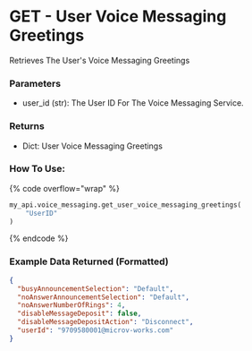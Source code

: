 # GET - User Voice Messaging Greetings

Retrieves The User's Voice Messaging Greetings

### Parameters&#x20;

* user\_id (str): The User ID For The Voice Messaging Service.&#x20;

### Returns

* Dict: User Voice Messaging Greetings 

### How To Use:

{% code overflow="wrap" %}
```python
my_api.voice_messaging.get_user_voice_messaging_greetings(
    "UserID"
)
```
{% endcode %}

### Example Data Returned (Formatted)

```json
{
  "busyAnnouncementSelection": "Default",
  "noAnswerAnnouncementSelection": "Default",
  "noAnswerNumberOfRings": 4,
  "disableMessageDeposit": false,
  "disableMessageDepositAction": "Disconnect",
  "userId": "9709580001@microv-works.com"
}
```
